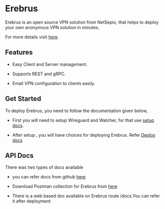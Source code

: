 
# Erebrus

Erebrus is an open source VPN solution from NetSepio, that helps to deploy your own anonymous VPN solution in minutes.

For more details visit [here](https://erebrus.io).  

## Features

- Easy Client and Server management.

- Supports REST and gRPC.

- Email VPN configuration to clients easily.

## Get Started

To deploy Erebrus, you need to follow the documentation given below,

- First you will need to setup Wireguard and Watcher, for that use [setup docs](https://github.com/NetSepio/erebrus/blob/main/docs/setup.md).

- After setup , you will have choices for deploying Erebrus. Refer [Deploy docs](https://github.com/NetSepio/erebrus/blob/main/docs/deploy.md)

## API Docs

There was two types of docs available

- you can refer docs from github [here](https://github.com/NetSepio/erebrus/blob/main/docs/docs.md)

- Download Postman collection for Erebrus from [here](https://github.com/NetSepio/erebrus/blob/main/docs/Erebrus.postman_collection.json)

- There is a web based doc available on Erebrus route /docs.You can refer it after deployment